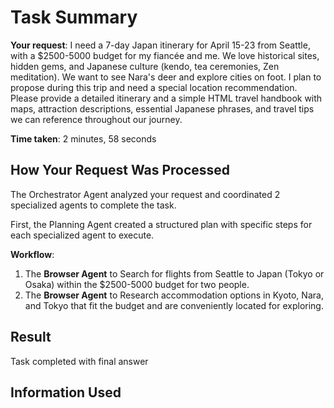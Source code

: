 # Task Summary

**Your request**: I need a 7-day Japan itinerary for April 15-23 from Seattle, with a $2500-5000 budget for my fiancée and me. We love historical sites, hidden gems, and Japanese culture (kendo, tea ceremonies, Zen meditation). We want to see Nara's deer and explore cities on foot. I plan to propose during this trip and need a special location recommendation. Please provide a detailed itinerary and a simple HTML travel handbook with maps, attraction descriptions, essential Japanese phrases, and travel tips we can reference throughout our journey.

**Time taken**: 2 minutes, 58 seconds

## How Your Request Was Processed

The Orchestrator Agent analyzed your request and coordinated 2 specialized agents to complete the task.

First, the Planning Agent created a structured plan with specific steps for each specialized agent to execute.

**Workflow**:

1. The **Browser Agent** to Search for flights from Seattle to Japan (Tokyo or Osaka) within the $2500-5000 budget for two people.
2. The **Browser Agent** to Research accommodation options in Kyoto, Nara, and Tokyo that fit the budget and are conveniently located for exploring.

## Result

Task completed with final answer

## Information Used

